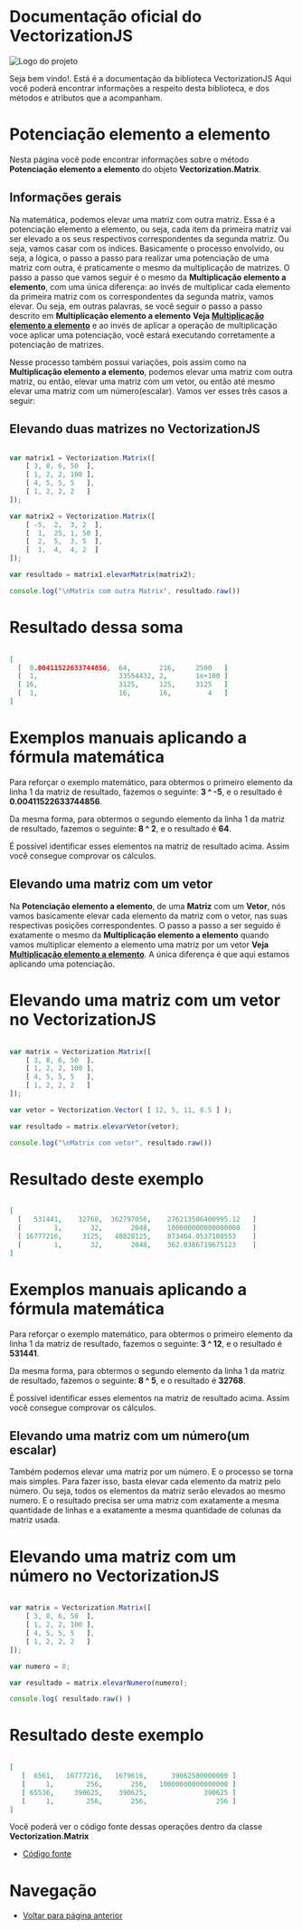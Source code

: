 # Documentação oficial do VectorizationJS
![Logo do projeto](https://github.com/WilliamJardim/VectorizationJS/blob/main/imagens/logo512x512.png)

Seja bem vindo!. Está é a documentação da biblioteca VectorizationJS
Aqui você poderá encontrar informações a respeito desta biblioteca, e dos métodos e atributos que a acompanham.

# Potenciação elemento a elemento
Nesta página você pode encontrar informações sobre o método **Potenciação elemento a elemento** do objeto **Vectorization.Matrix**. 

## Informações gerais
Na matemática, podemos elevar uma matriz com outra matriz. Essa é a potenciação elemento a elemento, ou seja, cada item da primeira matriz vai ser elevado a os seus respectivos correspondentes da segunda matriz. Ou seja, vamos casar com os índices. Basicamente o processo envolvido, ou seja, a lógica, o passo a passo para realizar uma potenciação de uma matriz com outra, é praticamente o mesmo da multiplicação de matrizes. O passo a passo que vamos seguir é o mesmo da **Multiplicação elemento a elemento**, com uma única diferença: ao invés de multiplicar cada elemento da primeira matriz com os correspondentes da segunda matrix, vamos elevar. Ou seja, em outras palavras, se você seguir o passo a passo descrito em **Multiplicação elemento a elemento** **Veja [Multiplicação elemento a elemento](../Multiplicacao/page.md)** e ao invés de aplicar a operação de multiplicação voce aplicar uma potenciação, você estará executando corretamente a potenciação de matrizes.

Nesse processo também possui variações, pois assim como na **Multiplicação elemento a elemento**, podemos elevar uma matriz com outra matriz, ou então, elevar uma matriz com um vetor, ou então até mesmo elevar uma matriz com um número(escalar). Vamos ver esses três casos a seguir:

## Elevando duas matrizes no VectorizationJS
```javascript

var matrix1 = Vectorization.Matrix([
    [ 3, 8, 6, 50  ],
    [ 1, 2, 2, 100 ],
    [ 4, 5, 5, 5   ],
    [ 1, 2, 2, 2   ]
]);

var matrix2 = Vectorization.Matrix([
    [ -5,  2,  3, 2  ],
    [  1,  25, 1, 50 ],
    [  2,  5,  3, 5  ],
    [  1,  4,  4, 2  ]
]);

var resultado = matrix1.elevarMatrix(matrix2);

console.log("\nMatrix com outra Matrix", resultado.raw())

``` 

# Resultado dessa soma
```json

[
  [  0.00411522633744856,  64,       216,     2500   ]
  [  1,                    33554432, 2,       1e+100 ]
  [ 16,                    3125,     125,     3125   ]
  [  1,                    16,       16,         4   ]
]

```

# Exemplos manuais aplicando a fórmula matemática
Para reforçar o exemplo matemático, para obtermos o primeiro elemento da linha 1 da matriz de resultado, fazemos o seguinte: **3 ^ -5**, e o resultado é **0.00411522633744856**.

Da mesma forma, para obtermos o segundo elemento da linha 1 da matriz de resultado, fazemos o seguinte: **8 ^ 2**, e o resultado é **64**.

É possível identificar esses elementos na matriz de resultado acima. Assim você consegue comprovar os cálculos.

## Elevando uma matriz com um vetor
Na **Potenciação elemento a elemento**, de uma **Matriz** com um **Vetor**, nós vamos basicamente elevar cada elemento da matriz com o vetor, nas suas respectivas posições correspondentes. O passo a passo a ser seguido é exatamente o mesmo da **Multiplicação elemento a elemento** quando vamos multiplicar elemento a elemento uma matriz por um vetor **Veja [Multiplicação elemento a elemento](../Multiplicacao/page.md)**. A única diferença é que aqui estamos aplicando uma potenciação.

# Elevando uma matriz com um vetor no VectorizationJS
```javascript

var matrix = Vectorization.Matrix([
    [ 3, 8, 6, 50  ],
    [ 1, 2, 2, 100 ],
    [ 4, 5, 5, 5   ],
    [ 1, 2, 2, 2   ]
]);

var vetor = Vectorization.Vector( [ 12, 5, 11, 8.5 ] );

var resultado = matrix.elevarVetor(vetor);

console.log("\nMatrix com vetor", resultado.raw())
```

# Resultado deste exemplo
```json

[
  [   531441,    32768,  362797056,    276213586400995.12   ]
  [        1,       32,       2048,    100000000000000000   ]
  [ 16777216,     3125,   48828125,    873464.0537108553    ]
  [        1,       32,       2048,    362.0386719675123    ]
]

```

# Exemplos manuais aplicando a fórmula matemática
Para reforçar o exemplo matemático, para obtermos o primeiro elemento da linha 1 da matriz de resultado, fazemos o seguinte: **3 ^ 12**, e o resultado é **531441**.

Da mesma forma, para obtermos o segundo elemento da linha 1 da matriz de resultado, fazemos o seguinte: **8 ^ 5**, e o resultado é **32768**.

É possível identificar esses elementos na matriz de resultado acima. Assim você consegue comprovar os cálculos.

## Elevando uma matriz com um número(um escalar)
Também podemos elevar uma matriz por um número. E o processo se torna mais simples. Para fazer isso, basta elevar cada elemento da matriz pelo número. Ou seja, todos os elementos da matriz serão elevados ao mesmo numero. E o resultado precisa ser uma matriz com exatamente a mesma quantidade de linhas e a exatamente a mesma quantidade de colunas da matriz usada.

# Elevando uma matriz com um número no VectorizationJS
```javascript

var matrix = Vectorization.Matrix([
    [ 3, 8, 6, 50  ],
    [ 1, 2, 2, 100 ],
    [ 4, 5, 5, 5   ],
    [ 1, 2, 2, 2   ]
]);

var numero = 8;

var resultado = matrix.elevarNumero(numero);

console.log( resultado.raw() )

```

# Resultado deste exemplo
```json

[
   [  6561,   16777216,   1679616,      39062500000000 ]
   [     1,        256,       256,   10000000000000000 ]
   [ 65536,     390625,    390625,              390625 ]
   [     1,        256,       256,                 256 ]
]

```

Você poderá ver o código fonte dessas operações dentro da classe **Vectorization.Matrix**
* [Código fonte](https://github.com/WilliamJardim/VectorizationJS/blob/main/src/Matrix.js)

# Navegação
* [Voltar para página anterior](../page.md)
